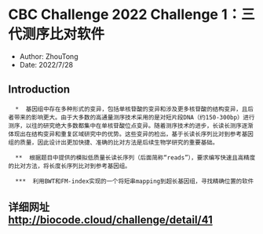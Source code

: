 # CBC Challenge 2022 Challenge 1：三代测序比对软件

 * Author: ZhouTong                                                                             
 * Date: 2022/7/28  
## Introduction

```
  *  基因组中存在多种形式的变异，包括单核苷酸的变异和涉及更多核苷酸的结构变异，且后者带来的影响更大。由于大多数的高通量测序技术采用的是对短片段DNA（约150-300bp）进行测序，以往的研究绝大多数都集中在单核苷酸位点变异。随着测序技术的进步，长读长测序逐渐体现出在结构变异和重复区域研究中的优势。这些变异的检出，基于长读长序列比对到参考基因组的质量，因此设计出更加快捷、准确的比对方法是后续生物学研究的重要基础。

  **  根据题目中提供的模拟低质量长读长序列（后面简称“reads”），要求编写快速且高精度的比对方法，将长度长序列比对到参考基因组。

  ***  利用BWT和FM-index实现的一个将短串mapping到超长基因组，寻找精确位置的软件              
```

## 详细网址 http://biocode.cloud/challenge/detail/41
